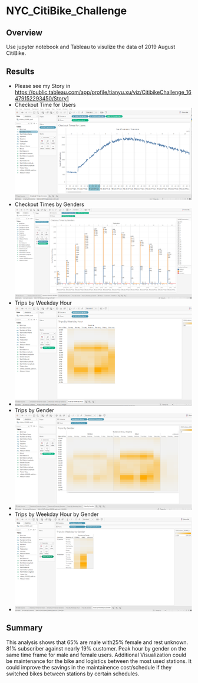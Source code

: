 # NYC_CitiBike_Challenge
## Overview
Use jupyter notebook and Tableau to visulize the data of 2019 August CitiBike.
## Results
- Please see my Story in https://public.tableau.com/app/profile/tianyu.xu/viz/CitibikeChallenge_16479152293450/Story1
- Checkout Time for Users ![image](https://github.com/Fredericxu/NYC_CitiBike_Challenge/blob/main/1.png)
- Checkout Times by Genders ![image](https://github.com/Fredericxu/NYC_CitiBike_Challenge/blob/main/2.png)
- Trips by Weekday Hour
- ![image](https://github.com/Fredericxu/NYC_CitiBike_Challenge/blob/main/3.png)
- Trips by Gender
- ![image](https://github.com/Fredericxu/NYC_CitiBike_Challenge/blob/main/4.png)
- Trips by Weekday Hour by Gender
- ![image](https://github.com/Fredericxu/NYC_CitiBike_Challenge/blob/main/5.png)

## Summary
This analysis shows that 65% are male with25% female and rest unknown. 81% subscriber against nearly 19% customer.
Peak hour by gender on the same time frame for male and female users. Additional Visualization could be maintenance for the bike and logistics between the most used stations. It could improve the savings in the maintainence cost/schedule if they switched bikes between stations by certain schedules.
